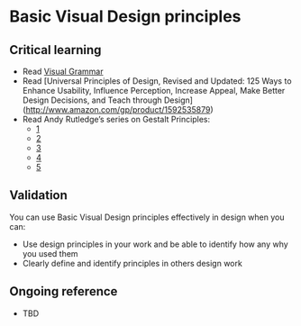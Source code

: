 Basic Visual Design principles
=====

Critical learning
-----------------

* Read [Visual Grammar](http://www.amazon.com/Visual-Grammar-Design-Briefs-Christian/dp/1568985819)
* Read [Universal Principles of Design, Revised and Updated: 125 Ways to Enhance Usability, Influence Perception, Increase Appeal, Make Better Design Decisions, and Teach through Design] (http://www.amazon.com/gp/product/1592535879)
* Read Andy Rutledge&rsquo;s series on Gestalt Principles:
  * [1](http://www.andyrutledge.com/gestalt-principles-1-figure-ground-relationship.php)
  * [2](http://www.andyrutledge.com/gestalt-principles-2-similarity.php)
  * [3](http://www.andyrutledge.com/gestalt-principles-3.php)
  * [4](http://www.andyrutledge.com/common-fate.php)
  * [5](http://www.andyrutledge.com/closure.php)

Validation
----------

You can use Basic Visual Design principles effectively in design when you can:

* Use design principles in your work and be able to identify how any why you used them
* Clearly define and identify principles in others design work

Ongoing reference
-----------------

* TBD
